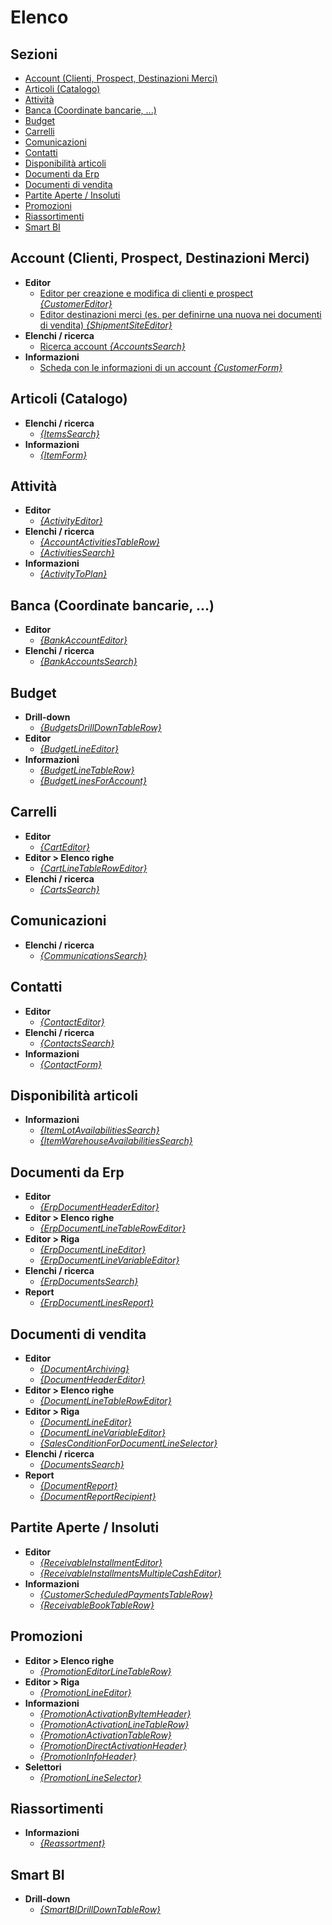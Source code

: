 # Elenco

## Sezioni

* [Account \(Clienti, Prospect, Destinazioni Merci\)](./#account-clienti-prospect-destinazioni-merci)
* [Articoli \(Catalogo\)](./#articoli-catalogo)
* [Attività](./#attivita)
* [Banca \(Coordinate bancarie, ...\)](./#banca-coordinate-bancarie)
* [Budget](./#budget)
* [Carrelli](./#carrelli)
* [Comunicazioni](./#comunicazioni)
* [Contatti](./#contatti)
* [Disponibilità articoli](./#disponibilita-articoli)
* [Documenti da Erp](./#documenti-da-erp)
* [Documenti di vendita](./#documenti-di-vendita)
* [Partite Aperte / Insoluti](./#partite-aperte-insoluti)
* [Promozioni](./#promozioni)
* [Riassortimenti](./#riassortimenti)
* [Smart BI](./#smart-bi)

## Account \(Clienti, Prospect, Destinazioni Merci\)

* **Editor**
  * [Editor per creazione e modifica di clienti e prospect _{CustomerEditor}_](customereditorcontext.md)
  * [Editor destinazioni merci \(es. per definirne una nuova nei documenti di vendita\) _{ShipmentSiteEditor}_](shipmentsiteeditorcontext.md)
* **Elenchi / ricerca**
  * [Ricerca account _{AccountsSearch}_](accountssearchcontext.md)
* **Informazioni**
  * [Scheda con le informazioni di un account _{CustomerForm}_](customerformcontext.md)

## Articoli \(Catalogo\)

* **Elenchi / ricerca**
  * [ _{ItemsSearch}_](itemssearchcontext.md)
* **Informazioni**
  * [ _{ItemForm}_](itemformcontext.md)

## Attività

* **Editor**
  * [ _{ActivityEditor}_](activityeditorcontext.md)
* **Elenchi / ricerca**
  * [ _{AccountActivitiesTableRow}_](accountactivitiestablerowcontext.md)
  * [ _{ActivitiesSearch}_](activitiessearchcontext.md)
* **Informazioni**
  * [ _{ActivityToPlan}_](activitytoplancontext.md)

## Banca \(Coordinate bancarie, ...\)

* **Editor**
  * [ _{BankAccountEditor}_](bankaccounteditorcontext.md)
* **Elenchi / ricerca**
  * [ _{BankAccountsSearch}_](bankaccountssearchcontext.md)

## Budget

* **Drill-down**
  * [ _{BudgetsDrillDownTableRow}_](budgetsdrilldowntablerowcontext.md)
* **Editor**
  * [ _{BudgetLineEditor}_](budgetlineeditorcontext.md)
* **Informazioni**
  * [ _{BudgetLineTableRow}_](budgetlinetablerowcontext.md)
  * [ _{BudgetLinesForAccount}_](budgetlinesforaccountcontext.md)

## Carrelli

* **Editor**
  * [ _{CartEditor}_](carteditorcontext.md)
* **Editor &gt; Elenco righe**
  * [ _{CartLineTableRowEditor}_](cartlinetableroweditorcontext.md)
* **Elenchi / ricerca**
  * [ _{CartsSearch}_](cartssearchcontext.md)

## Comunicazioni

* **Elenchi / ricerca**
  * [ _{CommunicationsSearch}_](communicationssearchcontext.md)

## Contatti

* **Editor**
  * [ _{ContactEditor}_](contacteditorcontext.md)
* **Elenchi / ricerca**
  * [ _{ContactsSearch}_](contactssearchcontext.md)
* **Informazioni**
  * [ _{ContactForm}_](contactformcontext.md)

## Disponibilità articoli

* **Informazioni**
  * [ _{ItemLotAvailabilitiesSearch}_](itemlotavailabilitiessearchcontext.md)
  * [ _{ItemWarehouseAvailabilitiesSearch}_](itemwarehouseavailabilitiessearchcontext.md)

## Documenti da Erp

* **Editor**
  * [ _{ErpDocumentHeaderEditor}_](erpdocumentheadereditorcontext.md)
* **Editor &gt; Elenco righe**
  * [ _{ErpDocumentLineTableRowEditor}_](erpdocumentlinetableroweditorcontext.md)
* **Editor &gt; Riga**
  * [ _{ErpDocumentLineEditor}_](erpdocumentlineeditorcontext.md)
  * [ _{ErpDocumentLineVariableEditor}_](erpdocumentlinevariableeditorcontext.md)
* **Elenchi / ricerca**
  * [ _{ErpDocumentsSearch}_](erpdocumentssearchcontext.md)
* **Report**
  * [ _{ErpDocumentLinesReport}_](erpdocumentlinesreportcontext.md)

## Documenti di vendita

* **Editor**
  * [ _{DocumentArchiving}_](documentarchivingcontext.md)
  * [ _{DocumentHeaderEditor}_](documentheadereditorcontext.md)
* **Editor &gt; Elenco righe**
  * [ _{DocumentLineTableRowEditor}_](documentlinetableroweditorcontext.md)
* **Editor &gt; Riga**
  * [ _{DocumentLineEditor}_](documentlineeditorcontext.md)
  * [ _{DocumentLineVariableEditor}_](documentlinevariableeditorcontext.md)
  * [ _{SalesConditionForDocumentLineSelector}_](salesconditionfordocumentlineselectorcontext.md)
* **Elenchi / ricerca**
  * [ _{DocumentsSearch}_](documentssearchcontext.md)
* **Report**
  * [ _{DocumentReport}_](documentreportcontext.md)
  * [ _{DocumentReportRecipient}_](documentreportrecipientcontext.md)

## Partite Aperte / Insoluti

* **Editor**
  * [ _{ReceivableInstallmentEditor}_](receivableinstallmenteditorcontext.md)
  * [ _{ReceivableInstallmentsMultipleCashEditor}_](receivableinstallmentsmultiplecasheditorcontext.md)
* **Informazioni**
  * [ _{CustomerScheduledPaymentsTableRow}_](customerscheduledpaymentstablerowcontext.md)
  * [ _{ReceivableBookTableRow}_](receivablebooktablerowcontext.md)

## Promozioni

* **Editor &gt; Elenco righe**
  * [ _{PromotionEditorLineTableRow}_](promotioneditorlinetablerowcontext.md)
* **Editor &gt; Riga**
  * [ _{PromotionLineEditor}_](promotionlineeditorcontext.md)
* **Informazioni**
  * [ _{PromotionActivationByItemHeader}_](promotionactivationbyitemheadercontext.md)
  * [ _{PromotionActivationLineTableRow}_](promotionactivationlinetablerowcontext.md)
  * [ _{PromotionActivationTableRow}_](promotionactivationtablerowcontext.md)
  * [ _{PromotionDirectActivationHeader}_](promotiondirectactivationheadercontext.md)
  * [ _{PromotionInfoHeader}_](promotioninfoheadercontext.md)
* **Selettori**
  * [ _{PromotionLineSelector}_](promotionlineselectorcontext.md)

## Riassortimenti

* **Informazioni**
  * [ _{Reassortment}_](reassortmentcontext.md)

## Smart BI

* **Drill-down**
  * [ _{SmartBIDrillDownTableRow}_](smartbidrilldowntablerowcontext.md)

